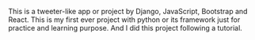 This is a tweeter-like app or project by Django, JavaScript, Bootstrap and React.
This is my first ever project with python or its framework just for practice and learning purpose.
And I did this project following a tutorial.
